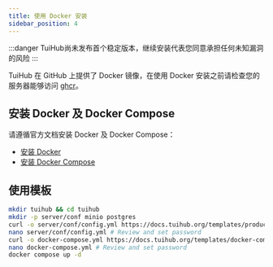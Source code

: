 ```yaml
---
title: 使用 Docker 安装
sidebar_position: 4
---
```


:::danger
TuiHub尚未发布首个稳定版本，继续安装代表您同意承担任何未知漏洞的风险
:::

TuiHub 在 GitHub 上提供了 Docker 镜像，在使用 Docker 安装之前请检查您的服务器能够访问 [ghcr](ghcr.io)。

## 安装 Docker 及 Docker Compose

请遵循官方文档安装 Docker 及 Docker Compose：

- [安装 Docker](https://docs.docker.com/get-docker/)
- [安装 Docker Compose](https://docs.docker.com/compose/install/)

## 使用模板

```bash
mkdir tuihub && cd tuihub
mkdir -p server/conf minio postgres
curl -o server/conf/config.yml https://docs.tuihub.org/templates/production.yml
nano server/conf/config.yml # Review and set password
curl -o docker-compose.yml https://docs.tuihub.org/templates/docker-compose.yml
nano docker-compose.yml # Review and set password
docker compose up -d
```
